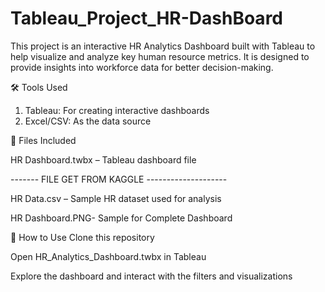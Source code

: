 # Tableau_Project_HR-DashBoard

This project is an interactive HR Analytics Dashboard built with Tableau to help visualize and analyze key human resource metrics. It is designed to provide insights into workforce data for better decision-making.

🛠 Tools Used
1. Tableau: For creating interactive dashboards
2. Excel/CSV: As the data source

📁 Files Included

HR Dashboard.twbx – Tableau dashboard file

------- FILE GET FROM KAGGLE --------------------

HR Data.csv – Sample HR dataset used for analysis

HR Dashboard.PNG- Sample for Complete Dashboard

🚀 How to Use
Clone this repository

Open HR_Analytics_Dashboard.twbx in Tableau

Explore the dashboard and interact with the filters and visualizations
